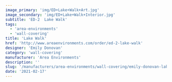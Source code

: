 ```yaml
---
image_primary: 'img/ED+Lake+Walk+Art.jpg'
image_secondary: 'img/ED+Lake+Walk+Interior.jpg'
subtitle: 'ED-2  Lake Walk'
tags:
  - 'area-environments'
  - 'wall-covering'
title: 'Lake Walk'
href: 'http://www.areaenvironments.com/order/ed-2-lake-walk'
designer: 'Emily Donovan'
category: 'wall-covering'
manufacturer: 'Area Environments'
description: ''
slug: '/manufacturers/area-environments/wall-covering/emily-donovan-lake-walk'
date: '2021-02-17'
---
```

